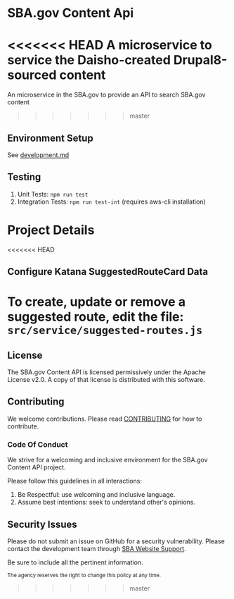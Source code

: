 # SBA.gov Content Api

<<<<<<< HEAD
A microservice to service the Daisho-created Drupal8-sourced content
=======
An microservice in the SBA.gov to provide an API to search SBA.gov content
>>>>>>> master

## Environment Setup
See [development.md](development.md)

## Testing
1. Unit Tests: `npm run test`
2. Integration Tests: `npm run test-int`  (requires aws-cli installation)

# Project Details

<<<<<<< HEAD
## Configure Katana SuggestedRouteCard Data
To create, update or remove a suggested route, edit the file:
`src/service/suggested-routes.js`
=======
## License
The SBA.gov Content API is licensed permissively under the Apache License v2.0.
A copy of that license is distributed with this software.

## Contributing
We welcome contributions. Please read [CONTRIBUTING](CONTRIBUTING.md) for how to contribute.

### Code Of Conduct

We strive for a welcoming and inclusive environment for the SBA.gov Content API project.

Please follow this guidelines in all interactions:

1. Be Respectful: use welcoming and inclusive language.
2. Assume best intentions: seek to understand other's opinions.

## Security Issues
Please do not submit an issue on GitHub for a security vulnerability. Please contact the development team through [SBA Website Support](mailto:support@us-sba.atlassian.net).

Be sure to include all the pertinent information.

<sub>The agency reserves the right to change this policy at any time.</sub>
>>>>>>> master
